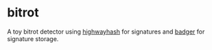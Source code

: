 # bitrot

A toy bitrot detector using [highwayhash](https://github.com/minio/highwayhash) for signatures and [badger](https://github.com/dgraph-io/badger) for signature storage.
